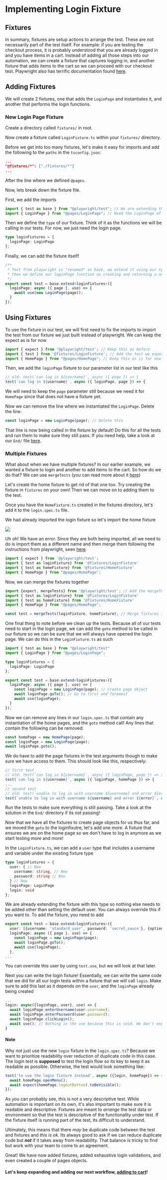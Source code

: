 # Implementing Login Fixture
## Fixtures
In summary, fixtures are setup actions to arrange the test. These are not necessarily part of the test itself. For example: if you are testing the checkout process, it is probably understood that you are already logged in and you have items in a cart. Instead of adding all those steps into our automation, we can create a fixture that captures logging in, and another fixture that adds items to the cart so we can proceed with our checkout test. Playwright also has terrific documentation found [here](https://playwright.dev/docs/test-fixtures).

## Adding Fixtures
We will create 2 fixtures, one that adds the `LoginPage` and instantiates it, and another that performs the login functions.

### New Login Page Fixture
Create a directory called `fixtures/` in root.

Now create a fixture called `LoginFixture.ts` within your `fixtures/` directory.

Before we get into too many fixtures, let's make it easy for imports and add the following to the `paths` in the `tsconfig.json`:
```json
...
"@fixtures/*": ["./fixtures/*"]
...
```
After the line where we defined `@pages`.

Now, lets break down the fixture file.

First, we add the imports
```ts
import { test as base } from "@playwright/test"; // We are extending this test
import { LoginPage } from "@pages/LoginPage"; // Need the LoginPage of course!
```
Then we define the `type` of our fixture. Think of it as the functions we will be calling in our tests. For now, we just need the login page.
```ts
type loginFixtures = {
  loginPage: LoginPage
};
```
Finally, we can add the fixture itself! 
```ts
/**
 * Test from playwright is "renamed" as base, we extend it using our type defined previously, 
 * then we define our loginPage function as creating and returning a new page. Simple as that!
 */
export const test = base.extend<loginFixtures>({
  loginPage: async ({ page }, use) => {
    await use(new LoginPage(page));
  }
});
```
## Using Fixtures
To use the fixture in our test, we will first need to fix the imports to import the test from our fixture we just built instead of playwright. We can keep the expect as is for now
```ts
import { expect } from '@playwright/test'; // Keep this as before
import { test } from '@fixtures/LoginFixture'; // Add the test we exported from our fixture
import { HomePage } from "@pages/HomePage"; // Keep this as is for now
```
Then, we add the `loginPage` fixture to our parameter list in our test like this
```ts
// old: test(`can log in ${username}`, async ({ page }) => {
test(`can log in ${username}`, async ({ loginPage, page }) => {
```
We will need to keep the `page` parameter still because we need it for `HomePage` since that does not have a fixture yet.

Now we can remove the line where we instantiated the `LoginPage`. Delete the line:
```ts
const loginPage = new LoginPage(page); // Delete this
```
That line is now being called in the fixture by default! Do this for all the tests and run them to make sure they still pass. If you need help, take a look at our `End/` file [here](./End/tests/login.spec.ts).
### Multiple Fixtures
What about when we have multiple fixtures? In our earlier example, we wanted a fixture to login and another to add items to the cart. So how do we do that? We can use `mergeTests` (you can read more about it [here](https://playwright.dev/docs/test-fixtures#combine-custom-fixtures-from-multiple-modules))

Let's create the home fixture to get rid of that one too. Try creating the fixture in `fixtures` on your own! Then we can move on to adding them to the test.

Once you have the `HomeFixture.ts` created in the fixtures directory, let's add it to the `login.spec.ts` file.

We had already imported the login fixture so let's import the home fixture

![](./_images/duplicatefixture.png)

Uh oh! We have an error. Since they are both being imported, all we need to do is import them as a different name and then merge them following the instructions from playwright, seen [here](https://playwright.dev/docs/test-fixtures#combine-custom-fixtures-from-multiple-modules).
```ts
import { expect } from '@playwright/test';
import { test as loginFixture} from '@fixtures/LoginFixture'
import { test as homeFixture} from '@fixtures/HomeFixture'
import { HomePage } from "@pages/HomePage";
```
Now, we can merge the fixtures together
```ts
import {expect, mergeTests} from '@playwright/test'; // Add the mergeTests too
import { test as loginFixture} from '@fixtures/LoginFixture'
import { test as homeFixture} from '@fixtures/HomeFixture'
import { HomePage } from "@pages/HomePage";

const test = mergeTests(loginFixture, homeFixture); // Merge fixtures into test
```
One final thing to note before we clean up the tests. Because all of our tests need to start in the login page, we can add the `goto` method to be called in our fixture so we can be sure that we will always have opened the login page. We can do this in the `LoginFixture.ts` as such
```ts
import { test as base } from "@playwright/test"
import { LoginPage } from "@pages/LoginPage";

type loginFixtures = {
  loginPage: LoginPage
};

export const test = base.extend<loginFixtures>({
  loginPage: async ({ page }, use) => {
    const loginPage = new LoginPage(page); // Create page object
    await loginPage.goTo(); // Go to first and foremost
    await use(loginPage);
  }
});
```
Now we can remove any lines in our `login.spec.ts` that contain any instantiation of the home pages, and the `goto` method call!
Any lines that contain the following can be removed:
```ts
const homePage = new HomePage(page);
const loginPage = new LoginPage(page);
await loginPage.goto();
```
We do have to add the page fixtures in the test arguments though to make sure we have access to them. This should look like this, respectively:
```ts
// first test
// old: test(`can log in ${username}`, async ({ loginPage, page }) => {
test(`can log in ${username}`, async ({ loginPage, homePage }) => {
...
// second test
// old: test(`unable to log in with username ${username} and error ${error}`, async ({ loginPage, page }) => {
test(`unable to log in with username ${username} and error ${error}`, async ({ loginPage, homePage }) => {
```
Run the tests to make sure everything is still passing. Take a look at the solution in the `End/` directory if its not passing!

Now that we have all the fixtures to create page objects for us thus far, and we moved the `goto` to the loginfixutre, let's add one more. A fixture that ensures we are on the home page so we don't have to log in anymore as we start testing more and more!

In the `LoginFixture.ts`, we can add a `user` type that includes a username and variable under the existing fixture type
```ts
type loginFixtures = {
  user: { // New
    username: string, // New
    password: string // New
  } // New
  loginPage: LoginPage
  login: void
};
```
We are already extending the fixture with this type so nothing else needs to be added other than setting the default user. You can always override this if you want to.
To add the fixture, you need to add
```ts
export const test = base.extend<loginFixtures>({
  user: [{username: 'standard_user', password: 'secret_sauce'}, {option: true}], // New
  loginPage: async ({ page }, use) => {
    const loginPage = new LoginPage(page);
    await loginPage.goTo();
    await use(loginPage);
  },
...
```
You can override this user by using `test.use`, but we will look at that later.

Next you can write the login fixture! Essentially, we can write the same code that we did for all our login tests within a fixture that we will call `login`. Make sure to add this last as it depends on the `user`, and the `loginPage` already being created
```ts
...
login: async({loginPage, user}, use) => {
  await loginPage.enterUsername(user.username);
  await loginPage.enterPassword(user.password);
  await loginPage.clickLogin();
  await use(); // Nothing in the use because this is void. We don't expect an object out of this fixture.
}
```
#### Note
Why not just use the new `login` fixture in the `login.spec.ts`? Because we want to prioritize readability over reduction of duplicate code in this case. The login test is **supposed** to test the login flow so its key to keep it as readable as possible. Otherwise, the test would look something like:
```ts
test('to use the login fixture instead', async ({login, homePage}) => {
  await homePage.openMenu();
  await expect(homePage.logoutButton).toBeVisible();
});
```
As you can probably see, this is not a very descriptive test. While automation is important on its own, it's also important to make sure it is readable and descriptive. Fixtures are meant to *arrange* the test data or environment so that the test is descriptive of the functionality under test. If the fixture itself is running part of the test, its difficult to understand.

Ultimately, this means that there *may* be duplicate code between the test and fixtures and *this is ok*. Its always good to ask if we can reduce duplicate code but ***not*** if it takes away from readability. That balance is tricky to find but work with your team to come to an agreement.

Great! We have now added fixtures, added exhaustive login validations, and even created a couple of pages objects. 

#### Let's keep expanding and adding our next workflow, [adding to cart](../Step-7/README.md)!